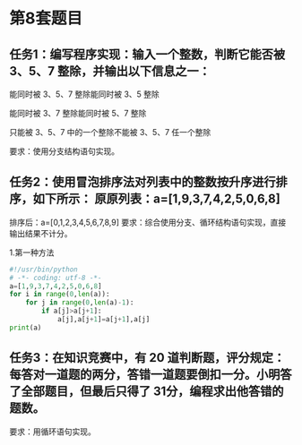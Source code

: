 # 第8套题目
## 任务1：编写程序实现：输入一个整数，判断它能否被 3、5、7 整除，并输出以下信息之一：
能同时被 3、5、7 整除能同时被 3、5 整除

能同时被 3、7 整除能同时被 5、7 整除

只能被 3、5、7 中的一个整除不能被 3、5、7 任一个整除

要求：使用分支结构语句实现。



## 任务2：使用冒泡排序法对列表中的整数按升序进行排序，如下所示： 原原列表：a=[1,9,3,7,4,2,5,0,6,8]
排序后：a=[0,1,2,3,4,5,6,7,8,9]
要求：综合使用分支、循环结构语句实现，直接输出结果不计分。

1.第一种方法
```python
#!/usr/bin/python 
# -*- coding: utf-8 -*-
a=[1,9,3,7,4,2,5,0,6,8]
for i in range(0,len(a)):
    for j in range(0,len(a)-1):
        if a[j]>a[j+1]:
            a[j],a[j+1]=a[j+1],a[j]
print(a)
```
## 任务3：在知识竞赛中，有 20 道判断题，评分规定：每答对一道题的两分，答错一道题要倒扣一分。小明答了全部题目，但最后只得了 31分，编程求出他答错的题数。
要求：用循环语句实现。
